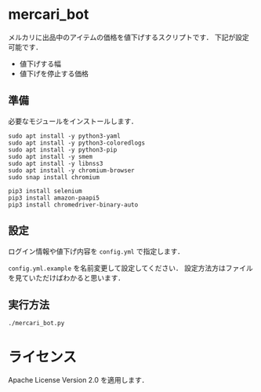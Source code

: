 # mercari_bot

メルカリに出品中のアイテムの価格を値下げするスクリプトです．
下記が設定可能です．

- 値下げする幅
- 値下げを停止する価格

## 準備

必要なモジュールをインストールします．

```
sudo apt install -y python3-yaml
sudo apt install -y python3-coloredlogs
sudo apt install -y python3-pip
sudo apt install -y smem
sudo apt install -y libnss3
sudo apt install -y chromium-browser
sudo snap install chromium

pip3 install selenium
pip3 install amazon-paapi5
pip3 install chromedriver-binary-auto
```

## 設定

ログイン情報や値下げ内容を `config.yml` で指定します．

`config.yml.example` を名前変更して設定してください．
設定方法方はファイルを見ていただけばわかると思います．

## 実行方法

```
./mercari_bot.py
```

# ライセンス

Apache License Version 2.0 を適用します．
